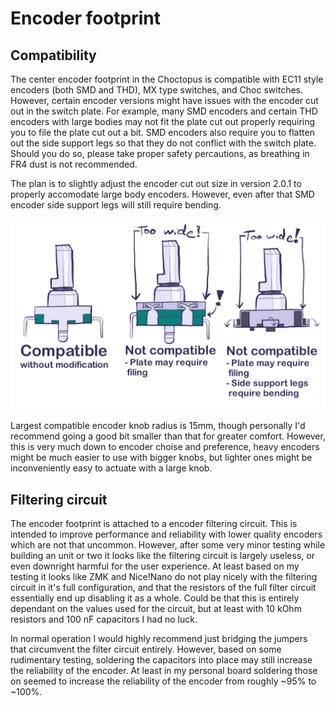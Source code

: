# Encoder footprint

## Compatibility

The center encoder footprint in the Choctopus is compatible with EC11 style encoders (both SMD and THD), MX type switches, and Choc switches.
However, certain encoder versions might have issues with the encoder cut out in the switch plate. For example, many SMD encoders and certain THD encoders
with large bodies may not fit the plate cut out properly requiring you to file the plate cut out a bit.
SMD encoders also require you to flatten out the side support legs so that they do not conflict with the switch plate.
Should you do so, please take proper safety percautions, as breathing in FR4 dust is not recommended.

The plan is to slightly adjust the encoder cut out size in version 2.0.1 to properly accomodate large body encoders. However, even after that SMD encoder
side support legs will still require bending.

![encoder compatibility](../images/build_guide_images/encoder-compatibility.jpg)


Largest compatible encoder knob radius is 15mm, though personally I'd recommend going a good bit smaller than that for greater comfort.
However, this is very much down to encoder choise and preference, heavy encoders might be much easier to use with bigger knobs, but lighter ones might be
inconveniently easy to actuate with a large knob.


## Filtering circuit

The encoder footprint is attached to a encoder filtering circuit.
This is intended to improve performance and reliability with lower quality encoders which are not that uncommon.
However, after some very minor testing while building an unit or two it looks like the filtering circuit is largely useless, or even downright harmful for the user experience.
At least based on my testing it looks like ZMK and Nice!Nano do not play nicely with the filtering circuit in it's full configuration,
and that the resistors of the full filter circuit essentially end up disabling it as a whole.
Could be that this is entirely dependant on the values used for the circuit, but at least with 10 kOhm resistors and 100 nF capacitors I had no luck.

In normal operation I would highly recommend just bridging the jumpers that circumvent the filter circuit entirely.
However, based on some rudimentary testing, soldering the capacitors into place may still increase the reliability of the encoder.
At least in my personal board soldering those on seemed to increase the reliability of the encoder from roughly ~95% to ~100%.
